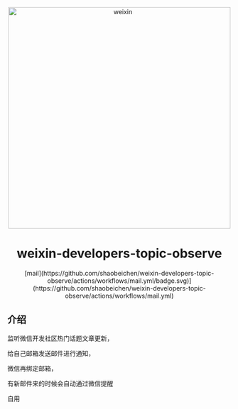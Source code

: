 <p align="center">
<img src="https://user-images.githubusercontent.com/18715564/106840892-01903b80-66dc-11eb-8631-0b6ebeb286c6.png" alt="weixin" width="500">
</p>
<h1 align="center">weixin-developers-topic-observe</h1>

<p align="center">
[mail](https://github.com/shaobeichen/weixin-developers-topic-observe/actions/workflows/mail.yml/badge.svg)](https://github.com/shaobeichen/weixin-developers-topic-observe/actions/workflows/mail.yml)
</p>


## 介绍

监听微信开发社区热门话题文章更新，

给自己邮箱发送邮件进行通知，

微信再绑定邮箱，

有新邮件来的时候会自动通过微信提醒
 
自用
